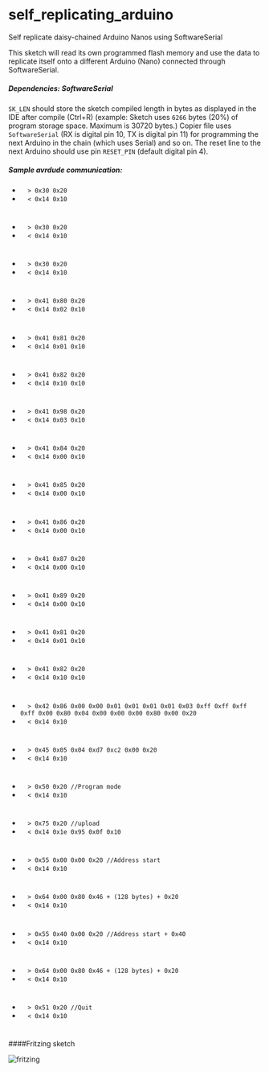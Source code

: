 # self_replicating_arduino
Self replicate daisy-chained Arduino Nanos using SoftwareSerial


This sketch will read its own programmed flash memory and use the data to replicate itself onto a different Arduino (Nano) connected through SoftwareSerial.
   
##### Dependencies: SoftwareSerial

`SK_LEN` should store the sketch compiled length in bytes as displayed in the IDE after compile (Ctrl+R) (example: Sketch uses `6266` bytes (20%) of program storage space. Maximum is 30720 bytes.)
Copier file uses `SoftwareSerial` (RX is digital pin 10, TX is digital pin 11) for programming the next Arduino in the chain (which uses Serial) and so on.
The reset line to the next Arduino should use pin `RESET_PIN` (default digital pin 4).

##### Sample _avrdude_ communication:

* `  > 0x30 0x20`
* `  < 0x14 0x10`
#
* `  > 0x30 0x20`
* `  < 0x14 0x10`
#
* `  > 0x30 0x20`
* `  < 0x14 0x10`
#
* `  > 0x41 0x80 0x20`
* `  < 0x14 0x02 0x10`
#
* `  > 0x41 0x81 0x20`
* `  < 0x14 0x01 0x10`
#
* `  > 0x41 0x82 0x20`
* `  < 0x14 0x10 0x10`
#
* `  > 0x41 0x98 0x20`
* `  < 0x14 0x03 0x10`
#
* `  > 0x41 0x84 0x20`
* `  < 0x14 0x00 0x10`
#
* `  > 0x41 0x85 0x20`
* `  < 0x14 0x00 0x10`
#
* `  > 0x41 0x86 0x20`
* `  < 0x14 0x00 0x10`
#
* `  > 0x41 0x87 0x20`
* `  < 0x14 0x00 0x10`
#
* `  > 0x41 0x89 0x20`
* `  < 0x14 0x00 0x10`
#
* `  > 0x41 0x81 0x20`
* `  < 0x14 0x01 0x10`
#
* `  > 0x41 0x82 0x20`
* `  < 0x14 0x10 0x10`
#
* `  > 0x42 0x86 0x00 0x00 0x01 0x01 0x01 0x01 0x03 0xff 0xff 0xff 0xff 0x00 0x80 0x04 0x00 0x00 0x00 0x80 0x00 0x20`
* `  < 0x14 0x10`
#
* `  > 0x45 0x05 0x04 0xd7 0xc2 0x00 0x20`
* `  < 0x14 0x10`
#
* `  > 0x50 0x20 //Program mode`
* `  < 0x14 0x10`
#
* `  > 0x75 0x20 //upload`
* `  < 0x14 0x1e 0x95 0x0f 0x10`
#
* `  > 0x55 0x00 0x00 0x20 //Address start`
* `  < 0x14 0x10`
#
* `  > 0x64 0x00 0x80 0x46 + (128 bytes) + 0x20`
* `  < 0x14 0x10`
#
* `  > 0x55 0x40 0x00 0x20 //Address start + 0x40`
* `  < 0x14 0x10`
#
* `  > 0x64 0x00 0x80 0x46 + (128 bytes) + 0x20`
* `  < 0x14 0x10`
#
* `  > 0x51 0x20 //Quit`
* `  < 0x14 0x10`
#

####Fritzing sketch 

![fritzing](https://raw.githubusercontent.com/fatmanone/self_replicating_arduino/master/nano%20self%20replicating_bb.png)
